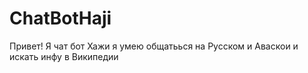 # ChatBotHaji
Привет! Я чат бот Хажи я умею общатьься на Русском и Аваскои и искать инфу в Википедии


